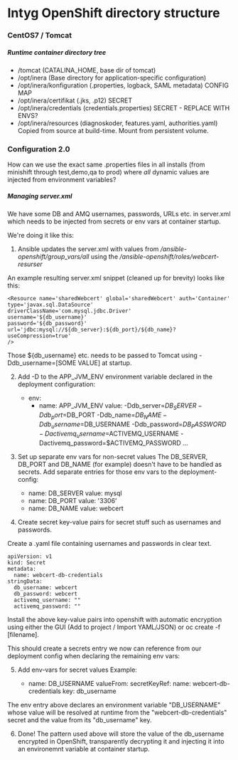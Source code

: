 # Intyg OpenShift directory structure

### CentOS7 / Tomcat

##### Runtime container directory tree

- /tomcat (CATALINA_HOME, base dir of tomcat)
- /opt/inera (Base directory for application-specific configuration)
- /opt/inera/konfiguration (.properties, logback, SAML metadata) CONFIG MAP
- /opt/inera/certifikat (.jks, .p12) SECRET
- /opt/inera/credentials (credentials.properties) SECRET - REPLACE WITH ENVS?
- /opt/inera/resources (diagnoskoder, features.yaml, authorities.yaml) Copied from source at build-time. Mount from persistent volume.

### Configuration 2.0
How can we use the exact same .properties files in all installs (from minishift through test,demo,qa to prod) where _all_ dynamic values are injected from environment variables?

##### Managing server.xml
We have some DB and AMQ usernames, passwords, URLs etc. in server.xml which needs to be injected from secrets or env vars at container startup.

We're doing it like this:

1. Ansible updates the server.xml with values from _/ansible-openshift/group_vars/all_ using the _/ansible-openshift/roles/webcert-resurser_

An example resulting server.xml snippet (cleaned up for brevity) looks like this:

    <Resource name='sharedWebcert' global='sharedWebcert' auth='Container' type='javax.sql.DataSource' 
    driverClassName='com.mysql.jdbc.Driver' 
    username='${db_username}' 
    password='${db_password}' 
    url='jdbc:mysql://${db_server}:${db_port}/${db_name}?useCompression=true' 
    />
    
Those ${db_username} etc. needs to be passed to Tomcat using -Ddb_username=[SOME VALUE] at startup.

2. Add -D to the APP_JVM_ENV environment variable declared in the deployment configuration:

     
     - env:
       - name: APP_JVM_ENV
         value: -Ddb_server=$DB_SERVER -Ddb_port=$DB_PORT -Ddb_name=$DB_NAME -Ddb_username=$DB_USERNAME -Ddb_password=$DB_PASSWORD -Dactivemq_username=$ACTIVEMQ_USERNAME -Dactivemq_password=$ACTIVEMQ_PASSWORD ...
          
3. Set up separate env vars for non-secret values
The DB_SERVER, DB_PORT and DB_NAME (for example) doesn't have to be handled as secrets. Add separate entries for those env vars to the deployment-config:


    - name: DB_SERVER
      value: mysql
    - name: DB_PORT
      value: '3306'
    - name: DB_NAME
      value: webcert
      
4. Create secret key-value pairs for secret stuff such as usernames and passwords.

Create a .yaml file containing usernames and passwords in clear text.

    apiVersion: v1
    kind: Secret
    metadata:
      name: webcert-db-credentials
    stringData:
      db_username: webcert
      db_password: webcert
      activemq_username: ""
      activemq_password: ""
      
Install the above key-value pairs into openshift with automatic encryption using either the GUI (Add to project / Import YAML/JSON) or oc create -f [filename].

This should create a secrets entry we now can reference from our deployment config when declaring the remaining env vars:

5. Add env-vars for secret values
Example:


    - name: DB_USERNAME
      valueFrom:
        secretKeyRef:
          name: webcert-db-credentials
          key: db_username

The env entry above declares an environment variable "DB_USERNAME" whose value will be resolved at runtime from the "webcert-db-credentials" secret and the value from its "db_username" key.

6. Done!
The pattern used above will store the value of the db_username encrypted in OpenShift, transparently decrypting it and injecting it into an environemnt variable at container startup.
